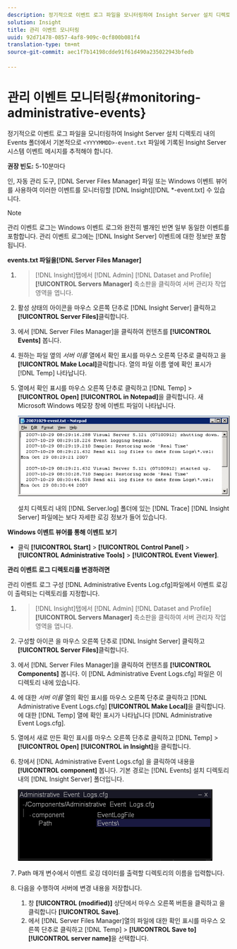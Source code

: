 ```yaml
---
description: 정기적으로 이벤트 로그 파일을 모니터링하여 Insight Server 설치 디렉토리 내의 Events 폴더에 기본적으로 있는 <YYYYYYYMMDD>-event.txt 파일에 기록된 Insight Server 시스템 이벤트 메시지를 추적해야 합니다.
solution: Insight
title: 관리 이벤트 모니터링
uuid: 92d71478-0857-4af8-909c-0cf800b081f4
translation-type: tm+mt
source-git-commit: aec1f7b14198cdde91f61d490a235022943bfedb

---
```



# 관리 이벤트 모니터링{#monitoring-administrative-events}

정기적으로 이벤트 로그 파일을 모니터링하여 Insight Server 설치 디렉토리 내의 Events 폴더에서 기본적으로 `<YYYYMMDD>-event.txt` 파일에 기록된 Insight Server 시스템 이벤트 메시지를 추적해야 합니다.

**권장 빈도:** 5-10분마다

인, 자동 관리 도구, [!DNL Server Files Manager] 파일 또는 Windows 이벤트 뷰어를 사용하여 이러한 이벤트를 모니터링할 [!DNL Insight][!DNL *-event.txt] 수 있습니다.

>[!NOTE]
>
>관리 이벤트 로그는 Windows 이벤트 로그와 완전히 별개인 반면 일부 동일한 이벤트를 포함합니다. 관리 이벤트 로그에는 [!DNL Insight Server] 이벤트에 대한 정보만 포함됩니다.

**events.txt 파일을[!DNL Server Files Manager]**

1. > [!DNL Insight]탭에서 [!DNL Admin] [!DNL Dataset and Profile] **[!UICONTROL Servers Manager]** 축소판을 클릭하여 서버 관리자 작업 영역을 엽니다.
1. 활성 상태의 아이콘을 마우스 오른쪽 단추로 [!DNL Insight Server] 클릭하고 **[!UICONTROL Server Files]**&#x200B;클릭합니다.
1. 에서 [!DNL Server Files Manager]을 클릭하여 컨텐츠를 **[!UICONTROL Events]** 봅니다.
1. 원하는 파일 옆의 *서버 이름* 열에서 확인 표시를 마우스 오른쪽 단추로 클릭하고 을 **[!UICONTROL Make Local]**&#x200B;클릭합니다. 열의 파일 이름 옆에 확인 표시가 [!DNL Temp] 나타납니다.
1. 열에서 확인 표시를 마우스 오른쪽 단추로 클릭하고 [!DNL Temp] > **[!UICONTROL Open]** **[!UICONTROL in Notepad]**&#x200B;을 클릭합니다. 새 Microsoft Windows 메모장 창에 이벤트 파일이 나타납니다.

   ![단계 정보](assets/vis_FileManager_eventfile.png)

   설치 디렉토리 내의 [!DNL Server.log] 폴더에 있는 [!DNL Trace] [!DNL Insight Server] 파일에는 보다 자세한 로깅 정보가 들어 있습니다.

**Windows 이벤트 뷰어를 통해 이벤트 보기**

* 클릭 **[!UICONTROL Start]** > **[!UICONTROL Control Panel]** > **[!UICONTROL Administrative Tools]** > **[!UICONTROL Event Viewer]**.

**관리 이벤트 로그 디렉토리를 변경하려면**

관리 이벤트 로그 구성 [!DNL Administrative Events Log.cfg]파일에서 이벤트 로깅이 출력되는 디렉토리를 지정합니다.

1. > [!DNL Insight]탭에서 [!DNL Admin] [!DNL Dataset and Profile] **[!UICONTROL Servers Manager]** 축소판을 클릭하여 서버 관리자 작업 영역을 엽니다.

1. 구성할 아이콘 을 마우스 오른쪽 단추로 [!DNL Insight Server] 클릭하고 **[!UICONTROL Server Files]**&#x200B;클릭합니다.

1. 에서 [!DNL Server Files Manager]을 클릭하여 컨텐츠를 **[!UICONTROL Components]** 봅니다. 이 [!DNL Administrative Event Logs.cfg] 파일은 이 디렉토리 내에 있습니다.

1. 에 대한 *서버 이름* 열의 확인 표시를 마우스 오른쪽 단추로 클릭하고 [!DNL Administrative Event Logs.cfg] **[!UICONTROL Make Local]**&#x200B;을 클릭합니다. 에 대한 [!DNL Temp] 열에 확인 표시가 나타납니다 [!DNL Administrative Event Logs.cfg].

1. 열에서 새로 만든 확인 표시를 마우스 오른쪽 단추로 클릭하고 [!DNL Temp] > **[!UICONTROL Open]** **[!UICONTROL in Insight]**&#x200B;을 클릭합니다.

1. 창에서 [!DNL Administrative Event Logs.cfg] 을 클릭하여 내용을 **[!UICONTROL component]** 봅니다. 기본 경로는 [!DNL Events] 설치 디렉토리 내의 [!DNL Insight Server] 폴더입니다.

   ![](assets/cfg_adminevents_examplevalues.png)

1. Path 매개 변수에서 이벤트 로깅 데이터를 출력할 디렉토리의 이름을 입력합니다.
1. 다음을 수행하여 서버에 변경 내용을 저장합니다.

   1. 창 **[!UICONTROL (modified)]** 상단에서 마우스 오른쪽 버튼을 클릭하고 을 클릭합니다 **[!UICONTROL Save]**.
   1. 에서 [!DNL Server Files Manager]열의 파일에 대한 확인 표시를 마우스 오른쪽 단추로 클릭하고 [!DNL Temp] > **[!UICONTROL Save to]** **[!UICONTROL server name]**&#x200B;을 선택합니다.

